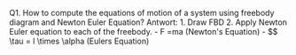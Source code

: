 Q1. How to compute the equations of motion of a system using freebody diagram and Newton Euler Equation?
Antwort: 
	1. Draw FBD 
	2. Apply Newton Euler equation to each of the freebody.
		- F =ma (Newton's Equation)
		- $$ \tau = l \times \alpha (Eulers Equation)

